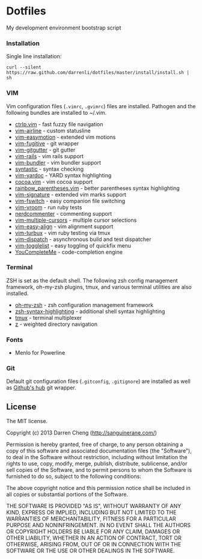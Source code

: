 Dotfiles
========

My development environment bootstrap script

### Installation

Single line installation:

    curl --silent https://raw.github.com/darrenli/dotfiles/master/install/install.sh | sh

### VIM

Vim configuration files (`.vimrc`, `.gvimrc`) files are installed.
Pathogen and the following bundles are installed to ~/.vim.

  * [ctrlp.vim](https://github.com/kien/ctrlp.vim/) - fast fuzzy file navigation
  * [vim-airline](https://github.com/bling/vim-airline/) - custom statusline
  * [vim-easymotion](https://github.com/Lokaltog/vim-easymotion) - extended vim motions
  * [vim-fugitive](https://github.com/tpope/vim-fugitive) - git wrapper
  * [vim-gitgutter](https://github.com/airblade/vim-gitgutter) - git gutter
  * [vim-rails](https://github.com/tpope/vim-rails) - vim rails support
  * [vim-bundler](https://github.com/tpope/vim-bundler) - vim bundler support
  * [syntastic](https://github.com/scrooloose/syntastic) - syntax checking
  * [vim-yardoc](https://github.com/noprompt/vim-yardoc) - YARD syntax highlighting
  * [cocoa.vim](https://github.commsanders/cocoa.vim) - vim cocoa support
  * [rainbow_parentheses.vim](https://github.com/kien/rainbow_parentheses.vim) - better parentheses syntax highlighting
  * [vim-signature](https://github.comkshenoy/vim-signature) - extended vim marks support
  * [vim-fswitch](https://github.com/derekwyatt/vim-fswitch) - easy companion file switching
  * [vim-vroom](https://github.com/skalnik/vim-vroom) - run ruby tests
  * [nerdcommenter](https://github.com/scrooloose/nerdcommenter) - commenting support
  * [vim-multiple-cursors](https://github.com/terryma/vim-multiple-cursors) - multiple cursor selections
  * [vim-easy-align](https://github.com/junegunn/vim-easy-align) - vim alignment support
  * [vim-turbux](https://github.com/jgdavey/vim-turbux) - vim ruby testing via tmux
  * [vim-dispatch](https://github.com/tpope/vim-dispatch) - asynchronous build and test dispatcher
  * [vim-togglelist](https://github.com/milkypostman/vim-togglelist) - easy toggling of quickfix menu
  * [YouCompleteMe](https://github.comValloric/YouCompleteMe) - code-completion engine

### Terminal

ZSH is set as the default shell. The following zsh config management
framework, oh-my-zsh plugins, tmux, and various terminal utilities are also
installed.

  * [oh-my-zsh](https://github.com/robbyrussell/oh-my-zsh) - zsh configuration management framework
  * [zsh-syntax-highlighting](https://github.com/zsh-users/zsh-syntax-highlighting) - additional shell syntax highlighting
  * [tmux](http://tmux.sourceforge.net/) - terminal multiplexer
  * [z](https://github.com/rupa/z) - weighted directory navigation

### Fonts

  * Menlo for Powerline

### Git

Default git configuration files (`.gitconfig`, `.gitignore`) are installed as
well as [Github's hub](https://github.com/github/hub) git wrapper.

## License

The MIT license.

Copyright (c) 2013 Darren Cheng (http://sanguinerane.com/)

Permission is hereby granted, free of charge, to any person obtaining a copy of this software and associated documentation files (the "Software"), to deal in the Software without restriction, including without limitation the rights to use, copy, modify, merge, publish, distribute, sublicense, and/or sell copies of the Software, and to permit persons to whom the Software is furnished to do so, subject to the following conditions:

The above copyright notice and this permission notice shall be included in all copies or substantial portions of the Software.

THE SOFTWARE IS PROVIDED "AS IS", WITHOUT WARRANTY OF ANY KIND, EXPRESS OR IMPLIED, INCLUDING BUT NOT LIMITED TO THE WARRANTIES OF MERCHANTABILITY, FITNESS FOR A PARTICULAR PURPOSE AND NONINFRINGEMENT. IN NO EVENT SHALL THE AUTHORS OR COPYRIGHT HOLDERS BE LIABLE FOR ANY CLAIM, DAMAGES OR OTHER LIABILITY, WHETHER IN AN ACTION OF CONTRACT, TORT OR OTHERWISE, ARISING FROM, OUT OF OR IN CONNECTION WITH THE SOFTWARE OR THE USE OR OTHER DEALINGS IN THE SOFTWARE.
